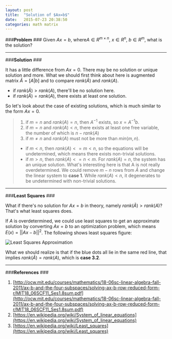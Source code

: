 ```yaml
---
layout: post
title:  "Solution of $Ax=b$"
date:   2015-07-23 20:38:50
categories: math matrix
---
```




###**Problem** ###
Given $Ax=b$, where$A\in R^{m\times n}$, $x\in R^{n}$,  $b \in R^{m}$, what is the solution?


----------

###**Solution** ###

It has a little difference from $Ax=0$. There may be no solution or unique solution and more. What we should first think about here is augmented matrix $\tilde{A} = [ A | b ]$ and to compare $rank(\tilde{A})$ and $rank(A)$.

 - if $rank(\tilde{A}) > rank(A)$, there\'ll be no solution here.
 - if  $rank(\tilde{A}) = rank(A)$, there exists at least one solution.

So let\'s look about the case of existing solutions, which is much similar to the form $Ax = 0$.

> 1. if $m = n$ and $rank(A) = n$,  then $A^{-1}$ exists, so $x = A^{-1}b$.
> 2. if $m = n$ and $rank(A) < n$,  there exists at least one free variable, the number of which is $n - rank(A)$
> 3. if $m \neq n$ and $rank(A)$ must not be more than $min(m, n)$.
>  - if $m < n$, then $rank(A) <= m < n$, so the equations will be undetermined, which means there exists non-trivial solutions.
>  - if $m > n$, then $rank(A) <= n < m$. For $rank(A) = n$, the system has an unique solution. What\'s interesting here is that A is not really overdetermined. We could remove $m-n$ rows from $\tilde{A}$ and change  the linear system to **case 1**. While $rank(A) < n$, it degenerates to be undetermined with non-trivial solutions.

----------

###**Least Squares** ###

What if there\'s no solution for $Ax = b$ in theory, namely $rank(\tilde{A}) > rank(A)$? That\'s what least squares does.

If $A$ is overdetermined, we could use least squares to get an approximate solution by converting $Ax = b$ to an optimization problem, which means $E(x) = ||Ax - b||^{2}$. The following shows least squares figure:

![Least Squares Approximation](https://upload.wikimedia.org/wikipedia/commons/3/3a/Linear_regression.svg)

What we should realize is that if the blue dots all lie in the same red line, that implies $rank(\tilde{A}) = rank(A)$, which is **case 3.2**.

----------

###**References** ###

 

 1. [http://ocw.mit.edu/courses/mathematics/18-06sc-linear-algebra-fall-2011/ax-b-and-the-four-subspaces/solving-ax-b-row-reduced-form-r/MIT18_06SCF11_Ses1.8sum.pdf](http://ocw.mit.edu/courses/mathematics/18-06sc-linear-algebra-fall-2011/ax-b-and-the-four-subspaces/solving-ax-b-row-reduced-form-r/MIT18_06SCF11_Ses1.8sum.pdf)
 2. [https://en.wikipedia.org/wiki/System_of_linear_equations](https://en.wikipedia.org/wiki/System_of_linear_equations)
 3. [https://en.wikipedia.org/wiki/Least_squares](https://en.wikipedia.org/wiki/Least_squares)

